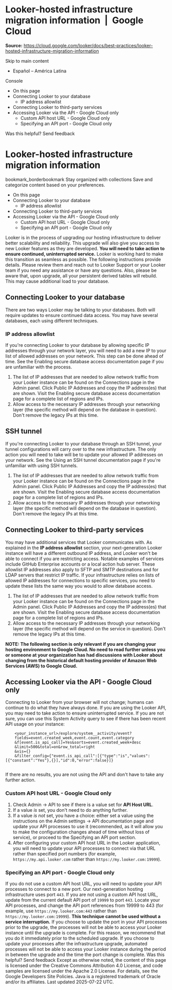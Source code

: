 # Looker-hosted infrastructure migration information  |  Google Cloud

**Source:** https://cloud.google.com/looker/docs/best-practices/looker-hosted-infrastructure-migration-information

Skip to main content 
  * Español – América Latina

Console 


  * On this page
  * Connecting Looker to your database 
    * IP address allowlist 
  * Connecting Looker to third-party services 
  * Accessing Looker via the API - Google Cloud only 
    * Custom API host URL - Google Cloud only 
    * Specifying an API port - Google Cloud only 




Was this helpful?
Send feedback 
#  Looker-hosted infrastructure migration information
bookmark_borderbookmark Stay organized with collections  Save and categorize content based on your preferences.
  * On this page
  * Connecting Looker to your database 
    * IP address allowlist 
  * Connecting Looker to third-party services 
  * Accessing Looker via the API - Google Cloud only 
    * Custom API host URL - Google Cloud only 
    * Specifying an API port - Google Cloud only 


Looker is in the process of upgrading our hosting infrastructure to deliver better scalability and reliability. This upgrade will also give you access to new Looker features as they are developed. 
**You will need to take action to ensure continued, uninterrupted service.** Looker is working hard to make this transition as seamless as possible. The following instructions provide details. Please review them and reach out to Looker Support or your Looker team if you need any assistance or have any questions. 
Also, please be aware that, upon upgrade, all your persistent derived tables will rebuild. This may cause additional load to your database. 
##  Connecting Looker to your database 
There are two ways Looker may be talking to your databases. Both will require updates to ensure continued data access. You may have several databases, each using different techniques. 
###  IP address allowlist 
If you're connecting Looker to your database by allowing specific IP addresses through your network layer, you will need to add a new IP to your list of allowed addresses on your network. This step can be done ahead of time. See the Enabling secure database access documentation page if you are unfamiliar with the process. 
  1. The list of IP addresses that are needed to allow network traffic from your Looker instance can be found on the Connections page in the Admin panel. Click Public IP Addresses and copy the IP address(es) that are shown. Visit the Enabling secure database access documentation page for a complete list of regions and IPs. 
  2. Allow access to the necessary IP addresses through your networking layer (the specific method will depend on the database in question). Don't remove the legacy IPs at this time. 


##  SSH tunnel 
If you're connecting Looker to your database through an SSH tunnel, your tunnel configurations will carry over to the new infrastructure. The only action you will need to take will be to update your allowed IP addresses on your network. See the Using an SSH tunnel documentation page if you're unfamiliar with using SSH tunnels. 
  1. The list of IP addresses that are needed to allow network traffic from your Looker instance can be found on the Connections page in the Admin panel. Click Public IP Addresses and copy the IP address(es) that are shown. Visit the Enabling secure database access documentation page for a complete list of regions and IPs. 
  2. Allow access to the necessary IP addresses through your networking layer (the specific method will depend on the database in question). Don't remove the legacy IPs at this time. 


##  Connecting Looker to third-party services 
You may have additional services that Looker communicates with. As explained in the **IP address allowlist** section, your next-generation Looker instance will have a different outbound IP address, and Looker won't be able to connect if you are restricting access. 
Notable examples of services include GitHub Enterprise accounts or a local action hub server. These allowlist IP addresses also apply to SFTP and SMTP destinations and for LDAP servers that restrict IP traffic. 
If your infrastructure relies on lists of allowed IP addresses for connections to specific services, you need to update these lists the same way you would to allow database access. 
  1. The list of IP addresses that are needed to allow network traffic from your Looker instance can be found on the Connections page in the Admin panel. Click Public IP Addresses and copy the IP address(es) that are shown. Visit the Enabling secure database access documentation page for a complete list of regions and IPs. 
  2. Allow access to the necessary IP addresses through your networking layer (the specific method will depend on the service in question). Don't remove the legacy IPs at this time. 


**NOTE: The following section is only relevant if you are changing your hosting environment to Google Cloud. No need to read further unless you or someone at your organization has had discussions with Looker about changing from the historical default hosting provider of Amazon Web Services (AWS) to Google Cloud.**
##  Accessing Looker via the API - Google Cloud only 
Connecting to Looker from your browser will not change; humans can continue to do what they have always done. If you are using the Looker API, you may need to take action to ensure uninterrupted service. If you are not sure, you can use this System Activity query to see if there has been recent API usage on your instance: 
```
    <your_instance_url>/explore/system__activity/event?
    fields=event.created_week,event.count,event.category
    &f[event.is_api_call]=Yes&sorts=event.created_week+desc
    &limit=500&total=on&row_total=right
    &vis={}
    &filter_config={"event.is_api_call":[{"type":"is","values":[{"constant":"Yes"},{}],"id":0,"error":false}]}
  
```

If there are no results, you are not using the API and don't have to take any further action. 
###  Custom API host URL - Google Cloud only 
  1. Check Admin -> API to see if there is a value set for **API Host URL**. 
  2. If a value _is_ set, you don't need to do anything further. 
  3. If a value _is not_ set, you have a choice: either set a value using the instructions on the Admin settings -> API documentation page and update your API processes to use it (recommended, as it will allow you to make the configuration changes ahead of time without loss of service), or proceed to the Specifying an API port section. 
  4. After configuring your custom API host URL in the Looker application, you will need to update your API processes to connect via that URL rather than specified port numbers (for example, `https://my.api.looker.com` rather than `https://my.looker.com:19999`). 


###  Specifying an API port - Google Cloud only 
If you do not use a custom API host URL, you will need to update your API processes to connect to a new port. Our next-generation hosting infrastructure uses port `443`. If you are not using a custom API host URL, update from the current default API port of `19999` to port `443`. 
Locate your API processes, and change the API port references from 19999 to 443 (for example, use `https://my.looker.com:443` rather than `https://my.looker.com:19999`). 
**This technique cannot be used without a service interruption.** If you choose to update the port in your API processes prior to the upgrade, the processes will not be able to access your Looker instance until the upgrade is complete. For this reason, we recommend that you do it immediately prior to the scheduled upgrade. 
If you choose to update your processes after the infrastructure upgrade, automated processes will not be able to access your Looker instance during the period in between the upgrade and the time the port change is complete. 
Was this helpful?
Send feedback 
Except as otherwise noted, the content of this page is licensed under the Creative Commons Attribution 4.0 License, and code samples are licensed under the Apache 2.0 License. For details, see the Google Developers Site Policies. Java is a registered trademark of Oracle and/or its affiliates.
Last updated 2025-07-22 UTC.


